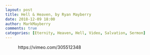 ```yaml
---
layout: post
title: Hell & Heaven, by Ryan Mayberry
date: 2018-12-09 18:00
author: MarkMayberry
comments: true
categories: [Eternity, Heaven, Hell, Video, Salvation, Sermon]
---
```

<!-- wp:core-embed/vimeo {"url":"https://vimeo.com/305512348","type":"video","providerNameSlug":"vimeo","className":"wp-embed-aspect-4-3 wp-has-aspect-ratio"} -->
<figure class="wp-block-embed-vimeo wp-block-embed is-type-video is-provider-vimeo wp-embed-aspect-4-3 wp-has-aspect-ratio"><div class="wp-block-embed__wrapper">
https://vimeo.com/305512348
</div></figure>
<!-- /wp:core-embed/vimeo -->
